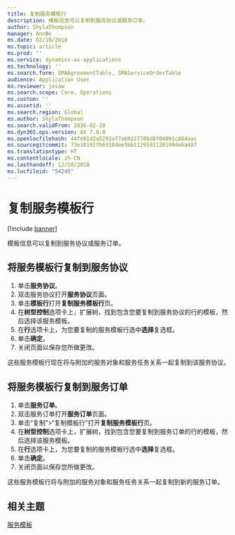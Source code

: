 ```yaml
---
title: 复制服务模板行
description: 模板信息可以复制到服务协议或服务订单。
author: ShylaThompson
manager: AnnBe
ms.date: 02/19/2018
ms.topic: article
ms.prod: ''
ms.service: dynamics-ax-applications
ms.technology: ''
ms.search.form: SMAAgreementTable, SMAServiceOrderTable
audience: Application User
ms.reviewer: josaw
ms.search.scope: Core, Operations
ms.custom: ''
ms.assetid: ''
ms.search.region: Global
ms.author: ShylaThompson
ms.search.validFrom: 2016-02-28
ms.dyn365.ops.version: AX 7.0.0
ms.openlocfilehash: 44fe9142a5293af7ab922778bd8f04091c864aac
ms.sourcegitcommit: 73e10192fb6318dee5bb1129591120199de6a487
ms.translationtype: HT
ms.contentlocale: zh-CN
ms.lasthandoff: 12/20/2018
ms.locfileid: "54245"
---
```

# <a name="copy-service-templates-lines"></a>复制服务模板行 

[!include [banner](../includes/banner.md)]

模板信息可以复制到服务协议或服务订单。

## <a name="copy-service-template-lines-into-a-service-agreement"></a>将服务模板行复制到服务协议

1. 单击**服务协议**。
2. 双击服务协议打开**服务协议**页面。
3. 单击**模板行**打开**复制服务模板行**页。
4. 在**树型控制**选项卡上，扩展树，找到包含您要复制到服务协议的行的模板，然后选择该服务模板。
5. 在**行**选项卡上，为您要复制的服务模板行选中**选择**复选框。
6. 单击**确定**。
7. 关闭页面以保存您所做更改。

这些服务模板行现在将与附加的服务对象和服务任务关系一起复制到该服务协议。

## <a name="copy-service-template-lines-into-a-service-order"></a>将服务模板行复制到服务订单

1. 单击**服务订单**。
2. 双击服务订单打开**服务订单**页面。
3. 单击“复制”\>“复制模板行”打开**复制服务模板行**页。
4. 在**树型控制**选项卡上，扩展树，找到包含您要复制到服务订单的行的模板，然后选择该服务模板。
5. 在**行**选项卡上，为您要复制的服务模板行选中**选择**复选框。
6. 单击**确定**。
7. 关闭页面以保存您所做更改。

这些服务模板行将与附加的服务对象和服务任务关系一起复制到新的服务订单。 

## <a name="related-topics"></a>相关主题

[服务模板](service-template.md)


